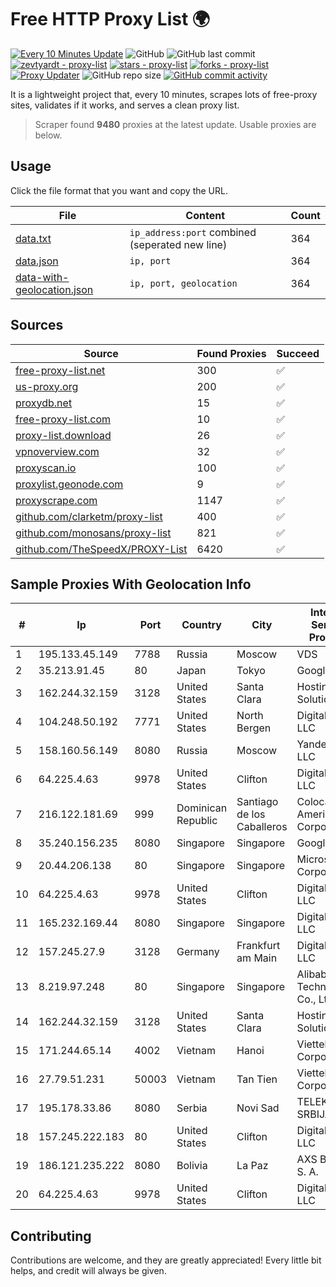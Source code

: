 
# Free HTTP Proxy List 🌍

[![Every 10 Minutes Update](https://github.com/mertguvencli/http-proxy-list/actions/workflows/main.yml/badge.svg?branch=main)](https://github.com/mertguvencli/http-proxy-list/actions/workflows/main.yml)
![GitHub](https://img.shields.io/github/license/mertguvencli/http-proxy-list)
![GitHub last commit](https://img.shields.io/github/last-commit/mertguvencli/http-proxy-list)
[![zevtyardt - proxy-list](https://img.shields.io/static/v1?label=zevtyardt&message=proxy-list&color=blue&logo=github)](https://github.com/zevtyardt/proxy-list "Go to GitHub repo")
[![stars - proxy-list](https://img.shields.io/github/stars/zevtyardt/proxy-list?style=social)](https://github.com/zevtyardt/proxy-list)
[![forks - proxy-list](https://img.shields.io/github/forks/zevtyardt/proxy-list?style=social)](https://github.com/zevtyardt/proxy-list)
[![Proxy Updater](https://github.com/zevtyardt/proxy-list/workflows/Proxy%20Updater/badge.svg)](https://github.com/zevtyardt/proxy-list/actions?query=workflow:"Proxy+Updater")
![GitHub repo size](https://img.shields.io/github/repo-size/zevtyardt/proxy-list)
[![GitHub commit activity](https://img.shields.io/github/commit-activity/m/zevtyardt/proxy-list?logo=commits)](https://github.com/zevtyardt/proxy-list/commits/main)

It is a lightweight project that, every 10 minutes, scrapes lots of free-proxy sites, validates if it works, and serves a clean proxy list.

> Scraper found **9480** proxies at the latest update. Usable proxies are below.

## Usage

Click the file format that you want and copy the URL.

|File|Content|Count|
|----|-------|-----|
|[data.txt](https://raw.githubusercontent.com/mertguvencli/http-proxy-list/main/proxy-list/data.txt)|`ip_address:port` combined (seperated new line)|364|
|[data.json](https://raw.githubusercontent.com/mertguvencli/http-proxy-list/main/proxy-list/data.json)|`ip, port`|364|
|[data-with-geolocation.json](https://raw.githubusercontent.com/mertguvencli/http-proxy-list/main/proxy-list/data-with-geolocation.json)|`ip, port, geolocation`|364|

## Sources

|Source|Found Proxies|Succeed|
|------|-------------|-------|
|[free-proxy-list.net](https://free-proxy-list.net)|300|✅|
|[us-proxy.org](https://www.us-proxy.org)|200|✅|
|[proxydb.net](http://proxydb.net)|15|✅|
|[free-proxy-list.com](https://free-proxy-list.com/?page=&port=&type%5B%5D=http&type%5B%5D=https&up_time=0&search=Search)|10|✅|
|[proxy-list.download](https://www.proxy-list.download/HTTP)|26|✅|
|[vpnoverview.com](https://vpnoverview.com/privacy/anonymous-browsing/free-proxy-servers)|32|✅|
|[proxyscan.io](https://www.proxyscan.io)|100|✅|
|[proxylist.geonode.com](https://proxylist.geonode.com/api/proxy-list?limit=300&page=1&sort_by=lastChecked&sort_type=desc&protocols=http,https)|9|✅|
|[proxyscrape.com](https://api.proxyscrape.com/v2/?request=displayproxies&protocol=http&timeout=10000&country=all&ssl=all&anonymity=all)|1147|✅|
|[github.com/clarketm/proxy-list](https://raw.githubusercontent.com/clarketm/proxy-list/master/proxy-list-raw.txt)|400|✅|
|[github.com/monosans/proxy-list](https://raw.githubusercontent.com/monosans/proxy-list/main/proxies/http.txt)|821|✅|
|[github.com/TheSpeedX/PROXY-List](https://raw.githubusercontent.com/TheSpeedX/PROXY-List/master/http.txt)|6420|✅|


## Sample Proxies With Geolocation Info

|#|Ip|Port|Country|City|Internet Service Provider|
|-|--|----|-------|----|-------------------------|
|1|195.133.45.149|7788|Russia|Moscow|VDS|
|2|35.213.91.45|80|Japan|Tokyo|Google LLC|
|3|162.244.32.159|3128|United States|Santa Clara|Hosting Solution Ltd.|
|4|104.248.50.192|7771|United States|North Bergen|DigitalOcean, LLC|
|5|158.160.56.149|8080|Russia|Moscow|Yandex.Cloud LLC|
|6|64.225.4.63|9978|United States|Clifton|DigitalOcean, LLC|
|7|216.122.181.69|999|Dominican Republic|Santiago de los Caballeros|Colocation America Corporation|
|8|35.240.156.235|8080|Singapore|Singapore|Google LLC|
|9|20.44.206.138|80|Singapore|Singapore|Microsoft Corporation|
|10|64.225.4.63|9978|United States|Clifton|DigitalOcean, LLC|
|11|165.232.169.44|8080|Singapore|Singapore|DigitalOcean, LLC|
|12|157.245.27.9|3128|Germany|Frankfurt am Main|DigitalOcean, LLC|
|13|8.219.97.248|80|Singapore|Singapore|Alibaba (US) Technology Co., Ltd.|
|14|162.244.32.159|3128|United States|Santa Clara|Hosting Solution Ltd.|
|15|171.244.65.14|4002|Vietnam|Hanoi|Viettel Corporation|
|16|27.79.51.231|50003|Vietnam|Tan Tien|Viettel Corporation|
|17|195.178.33.86|8080|Serbia|Novi Sad|TELEKOM-SRBIJA|
|18|157.245.222.183|80|United States|Clifton|DigitalOcean, LLC|
|19|186.121.235.222|8080|Bolivia|La Paz|AXS Bolivia S. A.|
|20|64.225.4.63|9978|United States|Clifton|DigitalOcean, LLC|



## Contributing

Contributions are welcome, and they are greatly appreciated! Every
little bit helps, and credit will always be given.

